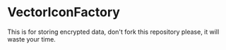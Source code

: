 # VectorIconFactory
This is for storing encrypted data, don't fork this repository please, it will waste your time.
